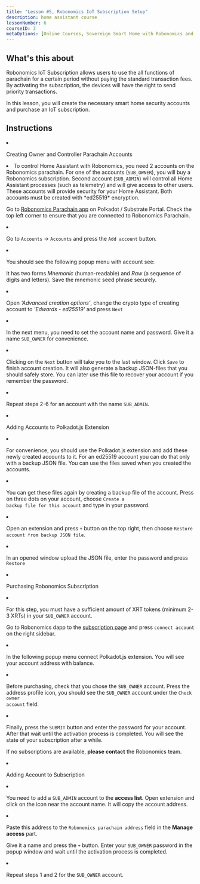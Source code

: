 ```yaml
---
title: "Lesson #5, Robonomics IoT Subscription Setup"
description: home assistant course
lessonNumber: 6
courseID: 3
metaOptions: [Online Courses, Sovereign Smart Home with Robonomics and Home Assistant]
---
```



<section class="container__reg">

## What's this about

Robonomics IoT Subscription allows users to use the all functions of parachain for a certain period without paying the standard transaction fees. By activating the subscription, the devices will have the right to send priority transactions.

In this lesson, you will create the necessary smart home security accounts and purchase an IoT subscription.

</section>

<section class="container__reg">

## Instructions

<List type="numbers">

<li>

Creating Owner and Controller Parachain Accounts

<List>

<li>
To control Home Assistant with Robonomics, you need 2 accounts on the Robonomics parachain. For one of the accounts (<code>SUB_OWNER</code>), you will buy a Robonomics subscription. Second account (<code>SUB_ADMIN</code>) will control all Home Assistant processes (such as telemetry) and will give access to other users. These accounts will provide security for your Home Assistant. Both accounts must be created with *ed25519* encryption.

Go to [Robonomics Parachain app](https://polkadot.js.org/apps/?rpc=wss%3A%2F%2Fkusama.rpc.robonomics.network%2F#/) on Polkadot / Substrate Portal. Check the top left corner to ensure that you are connected to Robonomics Parachain.

</li>

<li>

Go to <code>Accounts</code> -> <code>Accounts</code> and press the <code>Add account</code> button.


<LessonImages src="smart-house-course/lesson-5-1.jpeg" alt="tutorial"/>
</li>

<li>

You should see the following popup menu with account see:

<LessonImages src="smart-house-course/lesson-5-2.jpg" alt="tutorial" imageClasses="mb"/>


It has two forms *Mnemonic* (human-readable) and *Raw* (a sequence of digits and letters). Save the mnemonic seed phrase securely.

</li>

<li>

Open *‘Advanced creation options’*, change the crypto type of creating account to *'Edwards - ed25519'* and press <code>Next</code>

<LessonImages src="smart-house-course/lesson-5-3.jpg" alt="tutorial"/>
</li>

<li>

In the next menu, you need to set the account name and password. Give it a name <code>SUB_OWNER</code> for convenience.

<LessonImages src="smart-house-course/lesson-5-4.jpeg" alt="tutorial"/>
</li>

<li>

Clicking on the <code>Next</code> button will take you to the last window. Click <code>Save</code> to finish account creation. It will also generate a backup JSON-files that you should safely store. You can later use this file to recover your account if you remember the password.

</li>

<li>

Repeat steps 2-6 for an account with the name <code>SUB_ADMIN</code>.

</li>
</List>
</li>

<li>

Adding Accounts to Polkadot.js Extension

<List>

<li>

For convenience, you should use the Polkadot.js extension and add these newly created accounts to it. For an ed25519 account you can do that only with a backup JSON file. You can use the files saved when you created the accounts.

</li>

<li>

You can get these files again by creating a backup file of the account. Press on three dots on your account, choose <code>Create a backup file for this account</code> and type in your password.

<LessonImages src="smart-house-course/lesson-5-5.jpeg" alt="tutorial"/>
</li>

<li>

Open an extension and press <code>+</code> button on the top right, then choose <code>Restore account from backup JSON file</code>.


<LessonImages src="smart-house-course/lesson-5-6.jpeg" alt="tutorial"/>
</li>

<li>

In an opened window upload the JSON file, enter the password and press <code>Restore</code>

<LessonImages src="smart-house-course/lesson-5-7.jpeg" alt="tutorial"/>

</li>
</List>
</li>

<li>

Purchasing Robonomics Subscription

<List>

<li>

For this step, you must have a sufficient amount of XRT tokens (minimum 2-3 XRTs) in your <code>SUB_OWNER</code> account.


Go to Robonomics dapp to the [subscription page](https://dapp.robonomics.network/#/subscription) and press <code>connect account</code> on the right sidebar.

<LessonImages src="smart-house-course/lesson-5-8.jpeg" alt="tutorial"/>
</li>

<li>

In the following popup menu connect Polkadot.js extension. You will see your account address with balance.

<LessonImages src="smart-house-course/lesson-5-9.jpeg" alt="tutorial"/>
</li>

<li>

Before purchasing, check that you chose the <code>SUB_OWNER</code> account. Press the address profile icon, you should see the <code>SUB_OWNER</code> account under the <code>Check owner account</code> field.

<LessonImages src="smart-house-course/lesson-5-10.jpeg" alt="tutorial"/>
</li>

<li>

Finally, press the <code>SUBMIT</code> button and enter the password for your account. After that wait until the activation process is completed. You will see the state of your subscription after a while.

If no subscriptions are available, **please contact** the Robonomics team.

<LessonImages src="smart-house-course/lesson-5-11.jpeg" alt="tutorial"/>
</li>
</List>
</li>

<li>

Adding Account to Subscription

<List>

<li>

You need to add a <code>SUB_ADMIN</code> account to the **access list**. Open extension and click on the icon near the account name. It will copy the account address.

<LessonImages src="smart-house-course/lesson-5-12.jpeg" alt="tutorial"/>

</li>

<li>

Paste this address to the <code>Robonomics parachain address</code> field in the **Manage access** part.

<LessonImages src="smart-house-course/lesson-5-13.jpeg" alt="tutorial" imageClasses="mb"/>

Give it a name and press the <code>+</code> button. Enter your <code>SUB_OWNER</code> password in the popup window and wait until the activation process is completed.

</li>

<li>

Repeat steps 1 and 2 for the <code>SUB_OWNER</code> account.
</li>
</List>
</li>
</List>
</section>
